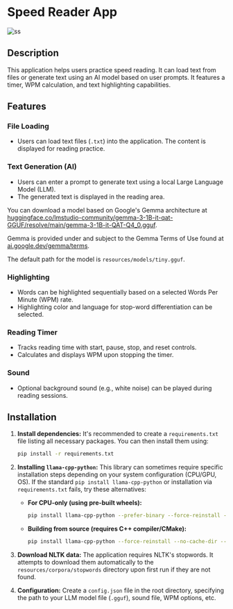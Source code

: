 # Speed Reader App
![ss](https://raw.githubusercontent.com/flashmood69/speed-reader/docs/speed-reader.png)

## Description
This application helps users practice speed reading. It can load text from files or generate text using an AI model based on user prompts. It features a timer, WPM calculation, and text highlighting capabilities.

## Features

### File Loading
- Users can load text files (`.txt`) into the application. The content is displayed for reading practice.

### Text Generation (AI)
- Users can enter a prompt to generate text using a local Large Language Model (LLM).
- The generated text is displayed in the reading area.

You can download a model based on Google's Gemma architecture at
[huggingface.co/lmstudio-community/gemma-3-1B-it-qat-GGUF/resolve/main/gemma-3-1B-it-QAT-Q4_0.gguf](https://huggingface.co/lmstudio-community/gemma-3-1B-it-qat-GGUF/resolve/main/gemma-3-1B-it-QAT-Q4_0.gguf).

Gemma is provided under and subject to the Gemma Terms of Use found at [ai.google.dev/gemma/terms](https://ai.google.dev/gemma/terms).

The default path for the model is `resources/models/tiny.gguf`.

### Highlighting
- Words can be highlighted sequentially based on a selected Words Per Minute (WPM) rate.
- Highlighting color and language for stop-word differentiation can be selected.

### Reading Timer
- Tracks reading time with start, pause, stop, and reset controls.
- Calculates and displays WPM upon stopping the timer.

### Sound
- Optional background sound (e.g., white noise) can be played during reading sessions.

## Installation

1.  **Install dependencies:**
    It's recommended to create a `requirements.txt` file listing all necessary packages. You can then install them using:
    ```bash
    pip install -r requirements.txt
    ```

2.  **Installing `llama-cpp-python`:**
    This library can sometimes require specific installation steps depending on your system configuration (CPU/GPU, OS). If the standard `pip install llama-cpp-python` or installation via `requirements.txt` fails, try these alternatives:

    *   **For CPU-only (using pre-built wheels):**
        ```bash
        pip install llama-cpp-python --prefer-binary --force-reinstall --no-cache-dir --extra-index-url=https://abetlen.github.io/llama-cpp-python/whl/cpu
        ```
    *   **Building from source (requires C++ compiler/CMake):**
        ```bash
        pip install llama-cpp-python --force-reinstall --no-cache-dir --config-settings=cmake.args="-DCMAKE_BUILD_TYPE=Release"
        ```

3.  **Download NLTK data:**
    The application requires NLTK's stopwords. It attempts to download them automatically to the `resources/corpora/stopwords` directory upon first run if they are not found.

4.  **Configuration:**
    Create a `config.json` file in the root directory, specifying the path to your LLM model file (`.gguf`), sound file, WPM options, etc.
